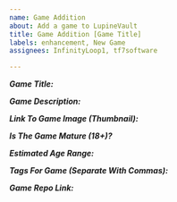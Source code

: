```yaml
---
name: Game Addition
about: Add a game to LupineVault
title: Game Addition [Game Title]
labels: enhancement, New Game
assignees: InfinityLoop1, tf7software

---
```


___Game Title:___


___Game Description:___


___Link To Game Image (Thumbnail):___


___Is The Game Mature (18+)?___

___Estimated Age Range:___

___Tags For Game (Separate With Commas):___

___Game Repo Link:___
